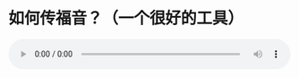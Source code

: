 # 如何传福音？（一个很好的工具）

<audio style="width: 100%;" preload="false" controls controlslist="nodownload"><source src="//cdn.wechat.edu.pl/audio/mp3/old/12246.mp3" type="audio/mpeg">Your browser does not support the audio element.</audio>


